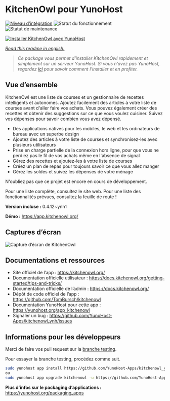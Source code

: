 <!--
N.B.: This README was automatically generated by https://github.com/YunoHost/apps/tree/master/tools/README-generator
It shall NOT be edited by hand.
-->

# KitchenOwl pour YunoHost

[![Niveau d’intégration](https://dash.yunohost.org/integration/kitchenowl.svg)](https://dash.yunohost.org/appci/app/kitchenowl) ![Statut du fonctionnement](https://ci-apps.yunohost.org/ci/badges/kitchenowl.status.svg) ![Statut de maintenance](https://ci-apps.yunohost.org/ci/badges/kitchenowl.maintain.svg)

[![Installer KitchenOwl avec YunoHost](https://install-app.yunohost.org/install-with-yunohost.svg)](https://install-app.yunohost.org/?app=kitchenowl)

*[Read this readme in english.](./README.md)*

> *Ce package vous permet d’installer KitchenOwl rapidement et simplement sur un serveur YunoHost.
Si vous n’avez pas YunoHost, regardez [ici](https://yunohost.org/#/install) pour savoir comment l’installer et en profiter.*

## Vue d’ensemble

KitchenOwl est une liste de courses et un gestionnaire de recettes intelligents et autonomes. Ajoutez facilement des articles à votre liste de courses avant d'aller faire vos achats. Vous pouvez également créer des recettes et obtenir des suggestions sur ce que vous voulez cuisiner. Suivez vos dépenses pour savoir combien vous avez dépensé.

 * Des applications natives pour les mobiles, le web et les ordinateurs de bureau avec un superbe design
 * Ajoutez des articles à votre liste de courses et synchronisez-les avec plusieurs utilisateurs
 * Prise en charge partielle de la connexion hors ligne, pour que vous ne perdiez pas le fil de vos achats même en l'absence de signal
 * Gérez des recettes et ajoutez-les à votre liste de courses
 * Créez un plan de repas pour toujours savoir ce que vous allez manger
 * Gérez les soldes et suivez les dépenses de votre ménage

N'oubliez pas que ce projet est encore en cours de développement.

Pour une liste complète, consultez le site web. Pour une liste des fonctionnalités prévues, consultez la feuille de route !

**Version incluse :** 0.4.12~ynh1

**Démo :** https://app.kitchenowl.org/

## Captures d’écran

![Capture d’écran de KitchenOwl](./doc/screenshots/kitchenowl.png)

## Documentations et ressources

* Site officiel de l’app : <https://kitchenowl.org/>
* Documentation officielle utilisateur : <https://docs.kitchenowl.org/getting-started/tips-and-tricks/>
* Documentation officielle de l’admin : <https://docs.kitchenowl.org/>
* Dépôt de code officiel de l’app : <https://github.com/TomBursch/kitchenowl>
* Documentation YunoHost pour cette app : <https://yunohost.org/app_kitchenowl>
* Signaler un bug : <https://github.com/YunoHost-Apps/kitchenowl_ynh/issues>

## Informations pour les développeurs

Merci de faire vos pull request sur la [branche testing](https://github.com/YunoHost-Apps/kitchenowl_ynh/tree/testing).

Pour essayer la branche testing, procédez comme suit.

``` bash
sudo yunohost app install https://github.com/YunoHost-Apps/kitchenowl_ynh/tree/testing --debug
ou
sudo yunohost app upgrade kitchenowl -u https://github.com/YunoHost-Apps/kitchenowl_ynh/tree/testing --debug
```

**Plus d’infos sur le packaging d’applications :** <https://yunohost.org/packaging_apps>